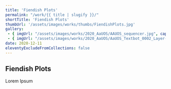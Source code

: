 ```yaml
---
title: 'Fiendish Plots'
permalink: "/work/{{ title | slugify }}/"
shortTitle: 'Fiendish Plots'
thumbUrl: '/assets/images/works/thumbs/FiendishPlots.jpg'
gallery:
 - { imgUrl: "/assets/images/works/2020_AaUOS/AAUOS_sequencer.jpg", caption: "" }
 - { imgUrl: "/assets/images/works/2020_AaUOS/AaUOS_Textbot_0002_Layer-20.jpg", caption: "" }
date: 2020-12-11
eleventyExcludeFromCollections: false
---
```



<div class="Grid Grid--gutters Grid--full large-Grid--fit">
  <div class="Grid-cell">
    <div class='headerGroup'>
      <h2>Fiendish Plots</h2>
      <p>Lorem Ipsum</p>
    </div>
  </div>
</div>